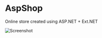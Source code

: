 # AspShop
Online store created using ASP.NET + Ext.NET

![Screenshot](https://i.imgur.com/ON6aKgU.png)
